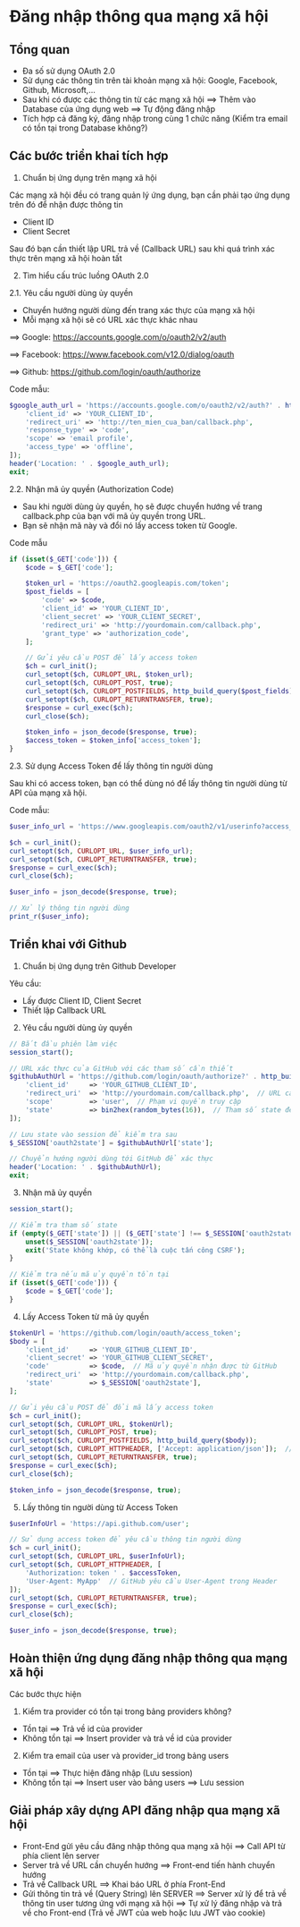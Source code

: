 # Đăng nhập thông qua mạng xã hội

## Tổng quan

- Đa số sử dụng OAuth 2.0
- Sử dụng các thông tin trên tài khoản mạng xã hội: Google, Facebook, Github, Microsoft,...
- Sau khi có được các thông tin từ các mạng xã hội ==> Thêm vào Database của ứng dụng web ==> Tự động đăng nhập
- Tích hợp cả đăng ký, đăng nhập trong cùng 1 chức năng (Kiểm tra email có tồn tại trong Database không?)

## Các bước triển khai tích hợp

1. Chuẩn bị ứng dụng trên mạng xã hội

Các mạng xã hội đều có trang quản lý ứng dụng, bạn cần phải tạo ứng dụng trên đó để nhận được thông tin

- Client ID
- Client Secret

Sau đó bạn cần thiết lập URL trả về (Callback URL) sau khi quá trình xác thực trên mạng xã hội hoàn tất

2. Tìm hiểu cấu trúc luồng OAuth 2.0

2.1. Yêu cầu người dùng ủy quyền

- Chuyển hướng người dùng đến trang xác thực của mạng xã hội
- Mỗi mạng xã hội sẽ có URL xác thực khác nhau

==> Google: https://accounts.google.com/o/oauth2/v2/auth

==> Facebook: https://www.facebook.com/v12.0/dialog/oauth

==> Github: https://github.com/login/oauth/authorize

Code mẫu:

```php
$google_auth_url = 'https://accounts.google.com/o/oauth2/v2/auth?' . http_build_query([
    'client_id' => 'YOUR_CLIENT_ID',
    'redirect_uri' => 'http://ten_mien_cua_ban/callback.php',
    'response_type' => 'code',
    'scope' => 'email profile',
    'access_type' => 'offline',
]);
header('Location: ' . $google_auth_url);
exit;
```

2.2. Nhận mã ủy quyền (Authorization Code)

- Sau khi người dùng ủy quyền, họ sẽ được chuyển hướng về trang callback.php của bạn với mã ủy quyền trong URL.
- Bạn sẽ nhận mã này và đổi nó lấy access token từ Google.

Code mẫu

```php
if (isset($_GET['code'])) {
    $code = $_GET['code'];

    $token_url = 'https://oauth2.googleapis.com/token';
    $post_fields = [
        'code' => $code,
        'client_id' => 'YOUR_CLIENT_ID',
        'client_secret' => 'YOUR_CLIENT_SECRET',
        'redirect_uri' => 'http://yourdomain.com/callback.php',
        'grant_type' => 'authorization_code',
    ];

    // Gửi yêu cầu POST để lấy access token
    $ch = curl_init();
    curl_setopt($ch, CURLOPT_URL, $token_url);
    curl_setopt($ch, CURLOPT_POST, true);
    curl_setopt($ch, CURLOPT_POSTFIELDS, http_build_query($post_fields));
    curl_setopt($ch, CURLOPT_RETURNTRANSFER, true);
    $response = curl_exec($ch);
    curl_close($ch);

    $token_info = json_decode($response, true);
    $access_token = $token_info['access_token'];
}
```

2.3. Sử dụng Access Token để lấy thông tin người dùng

Sau khi có access token, bạn có thể dùng nó để lấy thông tin người dùng từ API của mạng xã hội.

Code mẫu:

```php
$user_info_url = 'https://www.googleapis.com/oauth2/v1/userinfo?access_token=' . $access_token;

$ch = curl_init();
curl_setopt($ch, CURLOPT_URL, $user_info_url);
curl_setopt($ch, CURLOPT_RETURNTRANSFER, true);
$response = curl_exec($ch);
curl_close($ch);

$user_info = json_decode($response, true);

// Xử lý thông tin người dùng
print_r($user_info);
```

## Triển khai với Github

1. Chuẩn bị ứng dụng trên Github Developer

Yêu cầu:

- Lấy được Client ID, Client Secret
- Thiết lập Callback URL

2. Yêu cầu người dùng ủy quyền

```php
// Bắt đầu phiên làm việc
session_start();

// URL xác thực của GitHub với các tham số cần thiết
$githubAuthUrl = 'https://github.com/login/oauth/authorize?' . http_build_query([
    'client_id'     => 'YOUR_GITHUB_CLIENT_ID',
    'redirect_uri'  => 'http://yourdomain.com/callback.php',  // URL callback
    'scope'         => 'user',  // Phạm vi quyền truy cập
    'state'         => bin2hex(random_bytes(16)),  // Tham số state để chống tấn công CSRF
]);

// Lưu state vào session để kiểm tra sau
$_SESSION['oauth2state'] = $githubAuthUrl['state'];

// Chuyển hướng người dùng tới GitHub để xác thực
header('Location: ' . $githubAuthUrl);
exit;
```

3. Nhận mã ủy quyền

```php
session_start();

// Kiểm tra tham số state
if (empty($_GET['state']) || ($_GET['state'] !== $_SESSION['oauth2state'])) {
    unset($_SESSION['oauth2state']);
    exit('State không khớp, có thể là cuộc tấn công CSRF');
}

// Kiểm tra nếu mã ủy quyền tồn tại
if (isset($_GET['code'])) {
    $code = $_GET['code'];
}
```

4. Lấy Access Token từ mã ủy quyền

```php
$tokenUrl = 'https://github.com/login/oauth/access_token';
$body = [
    'client_id'     => 'YOUR_GITHUB_CLIENT_ID',
    'client_secret' => 'YOUR_GITHUB_CLIENT_SECRET',
    'code'          => $code,  // Mã ủy quyền nhận được từ GitHub
    'redirect_uri'  => 'http://yourdomain.com/callback.php',
    'state'         => $_SESSION['oauth2state'],
];

// Gửi yêu cầu POST để đổi mã lấy access token
$ch = curl_init();
curl_setopt($ch, CURLOPT_URL, $tokenUrl);
curl_setopt($ch, CURLOPT_POST, true);
curl_setopt($ch, CURLOPT_POSTFIELDS, http_build_query($body));
curl_setopt($ch, CURLOPT_HTTPHEADER, ['Accept: application/json']);  // Định dạng nhận JSON
curl_setopt($ch, CURLOPT_RETURNTRANSFER, true);
$response = curl_exec($ch);
curl_close($ch);

$token_info = json_decode($response, true);
```

5. Lấy thông tin người dùng từ Access Token

```php
$userInfoUrl = 'https://api.github.com/user';

// Sử dụng access token để yêu cầu thông tin người dùng
$ch = curl_init();
curl_setopt($ch, CURLOPT_URL, $userInfoUrl);
curl_setopt($ch, CURLOPT_HTTPHEADER, [
    'Authorization: token ' . $accessToken,
    'User-Agent: MyApp'  // GitHub yêu cầu User-Agent trong Header
]);
curl_setopt($ch, CURLOPT_RETURNTRANSFER, true);
$response = curl_exec($ch);
curl_close($ch);

$user_info = json_decode($response, true);
```

## Hoàn thiện ứng dụng đăng nhập thông qua mạng xã hội

Các bước thực hiện

1. Kiểm tra provider có tồn tại trong bảng providers không?

- Tồn tại ==> Trả về id của provider
- Không tồn tại ==> Insert provider và trả về id của provider

2. Kiểm tra email của user và provider_id trong bảng users

- Tồn tại ==> Thực hiện đăng nhập (Lưu session)
- Không tồn tại ==> Insert user vào bảng users ==> Lưu session

## Giải pháp xây dựng API đăng nhập qua mạng xã hội

- Front-End gửi yêu cầu đăng nhập thông qua mạng xã hội ==> Call API từ phía client lên server
- Server trả về URL cần chuyển hướng ==> Front-end tiến hành chuyển hướng
- Trả về Callback URL ==> Khai báo URL ở phía Front-End
- Gửi thông tin trả về (Query String) lên SERVER ==> Server xử lý để trả về thông tin user tương ứng với mạng xã hội ==> Tự xử lý đăng nhập và trả về cho Front-end (Trả về JWT của web hoặc lưu JWT vào cookie)
